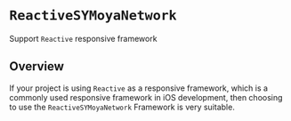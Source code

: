 # ``ReactiveSYMoyaNetwork``

Support `Reactive` responsive framework

## Overview

If your project is using `Reactive` as a responsive framework, which is a commonly used responsive framework in iOS development, then choosing to use the `ReactiveSYMoyaNetwork` Framework is very suitable.
